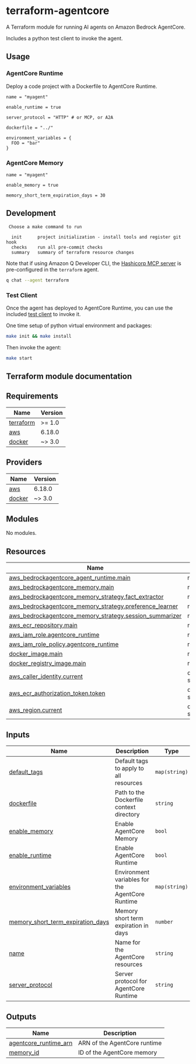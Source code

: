 # terraform-agentcore

A Terraform module for running AI agents on Amazon Bedrock AgentCore.

Includes a python test client to invoke the agent.


## Usage

### AgentCore Runtime

Deploy a code project with a Dockerfile to AgentCore Runtime.

```hcl
name = "myagent"

enable_runtime = true

server_protocol = "HTTP" # or MCP, or A2A

dockerfile = "../"

environment_variables = {
  FOO = "bar"
}
```

### AgentCore Memory

```hcl
name = "myagent"

enable_memory = true

memory_short_term_expiration_days = 30
```

## Development

```
 Choose a make command to run

  init      project initialization - install tools and register git hook
  checks    run all pre-commit checks
  summary   summary of terraform resource changes
```

Note that if using Amazon Q Developer CLI, the [Hashicorp MCP server]() is pre-configured in the `terraform` agent.

```sh
q chat --agent terraform
```

### Test Client

Once the agent has deployed to AgentCore Runtime, you can use the included [test client](./testclient/) to invoke it.

One time setup of python virtual environment and packages:

```sh
make init && make install
```

Then invoke the agent:

```sh
make start
```


## Terraform module documentation

<!-- BEGINNING OF PRE-COMMIT-TERRAFORM DOCS HOOK -->
## Requirements

| Name | Version |
|------|---------|
| <a name="requirement_terraform"></a> [terraform](#requirement\_terraform) | >= 1.0 |
| <a name="requirement_aws"></a> [aws](#requirement\_aws) | 6.18.0 |
| <a name="requirement_docker"></a> [docker](#requirement\_docker) | ~> 3.0 |

## Providers

| Name | Version |
|------|---------|
| <a name="provider_aws"></a> [aws](#provider\_aws) | 6.18.0 |
| <a name="provider_docker"></a> [docker](#provider\_docker) | ~> 3.0 |

## Modules

No modules.

## Resources

| Name | Type |
|------|------|
| [aws_bedrockagentcore_agent_runtime.main](https://registry.terraform.io/providers/hashicorp/aws/6.18.0/docs/resources/bedrockagentcore_agent_runtime) | resource |
| [aws_bedrockagentcore_memory.main](https://registry.terraform.io/providers/hashicorp/aws/6.18.0/docs/resources/bedrockagentcore_memory) | resource |
| [aws_bedrockagentcore_memory_strategy.fact_extractor](https://registry.terraform.io/providers/hashicorp/aws/6.18.0/docs/resources/bedrockagentcore_memory_strategy) | resource |
| [aws_bedrockagentcore_memory_strategy.preference_learner](https://registry.terraform.io/providers/hashicorp/aws/6.18.0/docs/resources/bedrockagentcore_memory_strategy) | resource |
| [aws_bedrockagentcore_memory_strategy.session_summarizer](https://registry.terraform.io/providers/hashicorp/aws/6.18.0/docs/resources/bedrockagentcore_memory_strategy) | resource |
| [aws_ecr_repository.main](https://registry.terraform.io/providers/hashicorp/aws/6.18.0/docs/resources/ecr_repository) | resource |
| [aws_iam_role.agentcore_runtime](https://registry.terraform.io/providers/hashicorp/aws/6.18.0/docs/resources/iam_role) | resource |
| [aws_iam_role_policy.agentcore_runtime](https://registry.terraform.io/providers/hashicorp/aws/6.18.0/docs/resources/iam_role_policy) | resource |
| [docker_image.main](https://registry.terraform.io/providers/kreuzwerker/docker/latest/docs/resources/image) | resource |
| [docker_registry_image.main](https://registry.terraform.io/providers/kreuzwerker/docker/latest/docs/resources/registry_image) | resource |
| [aws_caller_identity.current](https://registry.terraform.io/providers/hashicorp/aws/6.18.0/docs/data-sources/caller_identity) | data source |
| [aws_ecr_authorization_token.token](https://registry.terraform.io/providers/hashicorp/aws/6.18.0/docs/data-sources/ecr_authorization_token) | data source |
| [aws_region.current](https://registry.terraform.io/providers/hashicorp/aws/6.18.0/docs/data-sources/region) | data source |

## Inputs

| Name | Description | Type | Default | Required |
|------|-------------|------|---------|:--------:|
| <a name="input_default_tags"></a> [default\_tags](#input\_default\_tags) | Default tags to apply to all resources | `map(string)` | `{}` | no |
| <a name="input_dockerfile"></a> [dockerfile](#input\_dockerfile) | Path to the Dockerfile context directory | `string` | `"../agent"` | no |
| <a name="input_enable_memory"></a> [enable\_memory](#input\_enable\_memory) | Enable AgentCore Memory | `bool` | `false` | no |
| <a name="input_enable_runtime"></a> [enable\_runtime](#input\_enable\_runtime) | Enable AgentCore Runtime | `bool` | `true` | no |
| <a name="input_environment_variables"></a> [environment\_variables](#input\_environment\_variables) | Environment variables for the AgentCore Runtime | `map(string)` | `{}` | no |
| <a name="input_memory_short_term_expiration_days"></a> [memory\_short\_term\_expiration\_days](#input\_memory\_short\_term\_expiration\_days) | Memory short term expiration in days | `number` | `30` | no |
| <a name="input_name"></a> [name](#input\_name) | Name for the AgentCore resources | `string` | n/a | yes |
| <a name="input_server_protocol"></a> [server\_protocol](#input\_server\_protocol) | Server protocol for AgentCore Runtime | `string` | `"HTTP"` | no |

## Outputs

| Name | Description |
|------|-------------|
| <a name="output_agentcore_runtime_arn"></a> [agentcore\_runtime\_arn](#output\_agentcore\_runtime\_arn) | ARN of the AgentCore runtime |
| <a name="output_memory_id"></a> [memory\_id](#output\_memory\_id) | ID of the AgentCore memory |
<!-- END OF PRE-COMMIT-TERRAFORM DOCS HOOK -->
